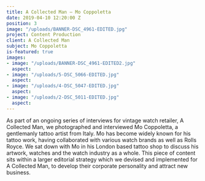 ```yaml
---
title: A Collected Man – Mo Coppoletta
date: 2019-04-10 12:20:00 Z
position: 3
image: "/uploads/BANNER-DSC_4961-EDITED.jpg"
project: Content Production
client: A Collected Man
subject: Mo Coppoletta
is-featured: true
images:
- image: "/uploads/BANNER-DSC_4961-EDITED2.jpg"
  aspect: 
- image: "/uploads/5-DSC_5066-EDITED.jpg"
  aspect: 
- image: "/uploads/4-DSC_5047-EDITED.jpg"
  aspect: 
- image: "/uploads/2-DSC_5011-EDITED.jpg"
  aspect: 
---
```


As part of an ongoing series of interviews for vintage watch retailer, A Collected Man, we photographed and interviewed Mo Coppoletta, a gentlemanly tattoo artist from Italy. Mo has become widely known for his tattoo work, having collaborated with various watch brands as well as Rolls Royce. We sat down with Mo in his London based tattoo shop to discuss his artwork, watches and the watch industry as a whole. This piece of content sits within a larger editorial strategy which we devised and implemented for A Collected Man, to develop their corporate personality and attract new business.